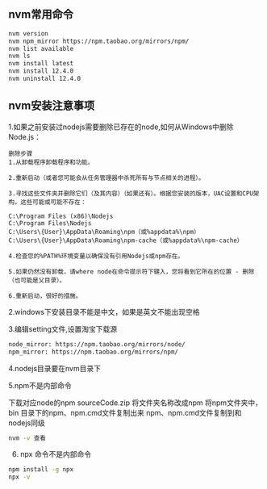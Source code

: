## nvm常用命令
 ```bash
 nvm version
 nvm npm_mirror https://npm.taobao.org/mirrors/npm/
 nvm list available
 nvm ls
 nvm install latest 
 nvm install 12.4.0
 nvm uninstall 12.4.0
 ```
         
 ## nvm安装注意事项
 1.如果之前安装过nodejs需要删除已存在的node,如何从Windows中删除Node.js：
 ~~~~
 删除步骤
 1.从卸载程序卸载程序和功能。
 
 2.重新启动（或者您可能会从任务管理器中杀死所有与节点相关的进程）。
 
 3.寻找这些文件夹并删除它们（及其内容）（如果还有）。根据您安装的版本，UAC设置和CPU架构，这些可能或可能不存在：
 
 C:\Program Files (x86)\Nodejs
 C:\Program Files\Nodejs
 C:\Users\{User}\AppData\Roaming\npm（或%appdata%\npm）
 C:\Users\{User}\AppData\Roaming\npm-cache（或%appdata%\npm-cache）
 
 4.检查您的%PATH%环境变量以确保没有引用Nodejs或npm存在。
 
 5.如果仍然没有卸载，请where node在命令提示符下键入，您将看到它所在的位置 - 删除（也可能是父目录）。
 
 6.重新启动，很好的措施。
 ~~~~
         
 2.windows下安装目录不能是中文，如果是英文不能出现空格
 
 3.编辑setting文件,设置淘宝下载源
 ```bash
 node_mirror: https://npm.taobao.org/mirrors/node/
 npm_mirror: https://npm.taobao.org/mirrors/npm/
 ```

4.nodejs目录要在nvm目录下

5.npm不是内部命令

下载对应node的npm sourceCode.zip
将文件夹名称改成npm
将npm文件夹中，bin 目录下的npm、npm.cmd文件复制出来
npm、npm.cmd文件复制到和nodejs同级
```bash
nvm -v 查看
```

6. npx 命令不是内部命令
```bash
npm install -g npx
npx -v
```